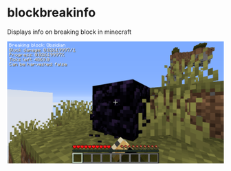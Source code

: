 # blockbreakinfo
Displays info on breaking block in minecraft

![Example](https://raw.githubusercontent.com/axel012/blockbreakinfo/master/screnshoot.png)
